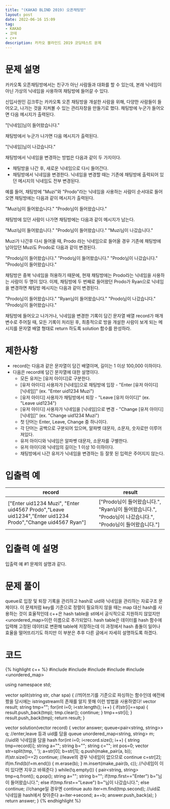 ```yaml
---
title: "(KAKAO BLIND 2019) 오픈채팅방"
layout: post
date: 2022-06-16 15:09
tag:
- KAKAO
- 코테
- c++
description: 카카오 블라인드 2019 코딩테스트 문제
---
```


# 문제 설명

카카오톡 오픈채팅방에서는 친구가 아닌 사람들과 대화를 할 수 있는데, 본래 닉네임이 아닌 가상의 닉네임을 사용하여 채팅방에 들어갈 수 있다.

신입사원인 김크루는 카카오톡 오픈 채팅방을 개설한 사람을 위해, 다양한 사람들이 들어오고, 나가는 것을 지켜볼 수 있는 관리자창을 만들기로 했다. 채팅방에 누군가 들어오면 다음 메시지가 출력된다.

"[닉네임]님이 들어왔습니다."

채팅방에서 누군가 나가면 다음 메시지가 출력된다.

"[닉네임]님이 나갔습니다."

채팅방에서 닉네임을 변경하는 방법은 다음과 같이 두 가지이다.

+ 채팅방을 나간 후, 새로운 닉네임으로 다시 들어간다.
+ 채팅방에서 닉네임을 변경한다.
닉네임을 변경할 때는 기존에 채팅방에 출력되어 있던 메시지의 닉네임도 전부 변경된다.

예를 들어, 채팅방에 "Muzi"와 "Prodo"라는 닉네임을 사용하는 사람이 순서대로 들어오면 채팅방에는 다음과 같이 메시지가 출력된다.

"Muzi님이 들어왔습니다."
"Prodo님이 들어왔습니다."

채팅방에 있던 사람이 나가면 채팅방에는 다음과 같이 메시지가 남는다.

"Muzi님이 들어왔습니다."
"Prodo님이 들어왔습니다."
"Muzi님이 나갔습니다."

Muzi가 나간후 다시 들어올 때, Prodo 라는 닉네임으로 들어올 경우 기존에 채팅방에 남아있던 Muzi도 Prodo로 다음과 같이 변경된다.

"Prodo님이 들어왔습니다."
"Prodo님이 들어왔습니다."
"Prodo님이 나갔습니다."
"Prodo님이 들어왔습니다."

채팅방은 중복 닉네임을 허용하기 때문에, 현재 채팅방에는 Prodo라는 닉네임을 사용하는 사람이 두 명이 있다. 이제, 채팅방에 두 번째로 들어왔던 Prodo가 Ryan으로 닉네임을 변경하면 채팅방 메시지는 다음과 같이 변경된다.

"Prodo님이 들어왔습니다."
"Ryan님이 들어왔습니다."
"Prodo님이 나갔습니다."
"Prodo님이 들어왔습니다."

채팅방에 들어오고 나가거나, 닉네임을 변경한 기록이 담긴 문자열 배열 record가 매개변수로 주어질 때, 모든 기록이 처리된 후, 최종적으로 방을 개설한 사람이 보게 되는 메시지를 문자열 배열 형태로 return 하도록 solution 함수를 완성하라.

# 제한사항

+ record는 다음과 같은 문자열이 담긴 배열이며, 길이는 1 이상 100,000 이하이다.
+ 다음은 record에 담긴 문자열에 대한 설명이다.
  + 모든 유저는 [유저 아이디]로 구분한다.
  + [유저 아이디] 사용자가 [닉네임]으로 채팅방에 입장 - "Enter [유저 아이디] [닉네임]" (ex. "Enter uid1234 Muzi")
  + [유저 아이디] 사용자가 채팅방에서 퇴장 - "Leave [유저 아이디]" (ex. "Leave uid1234")
  + [유저 아이디] 사용자가 닉네임을 [닉네임]으로 변경 - "Change [유저 아이디] [닉네임]" (ex. "Change uid1234 Muzi")
  + 첫 단어는 Enter, Leave, Change 중 하나이다.
  + 각 단어는 공백으로 구분되어 있으며, 알파벳 대문자, 소문자, 숫자로만 이루어져있다.
  + 유저 아이디와 닉네임은 알파벳 대문자, 소문자를 구별한다.
  + 유저 아이디와 닉네임의 길이는 1 이상 10 이하이다.
  + 채팅방에서 나간 유저가 닉네임을 변경하는 등 잘못 된 입력은 주어지지 않는다.

# 입출력 예

record | result
--- | ---
["Enter uid1234 Muzi", "Enter uid4567 Prodo","Leave uid1234","Enter uid1234 Prodo","Change uid4567 Ryan"] | ["Prodo님이 들어왔습니다.", "Ryan님이 들어왔습니다.", "Prodo님이 나갔습니다.", "Prodo님이 들어왔습니다."]

# 입출력 예 설명

입출력 예 #1
문제의 설명과 같다.

# 문제 풀이

queue로 입장 및 퇴장 기록을 관리하고 hash로 uid와 닉네임을 관리하는 자료구조 문제이다. 이 문제처럼 key를 기준으로 정렬이 필요하지 않을 때는 map 대신 hash를 사용하는 것이 효율적인데 c++은 hash table을 stl에서 공식적으로 지원하지 않았지만 <unordered_map>이란 이름으로 추가되었다. hash table은 데이터를 hash 함수에 입력해 고정된 데이터로 변환해 table에 저장하는데 이 과정에서 hash 충돌이 일어나 효율을 떨어뜨리기도 하지만 이 부분은 추후 다른 글에서 자세히 설명하도록 하겠다.

# 코드
{% highlight c++ %}
#include <string>
#include <vector>
#include <iostream>
#include <queue>
#include <unordered_map>

using namespace std;

vector<string> split(string str, char spa) { //띄어쓰기를 기준으로 파싱하는 함수인데 예전에 짰을 당시에는 istringstream의 존재를 알지 못해 이런 방법을 사용하였다!
    vector<string> result; string tmp="";
    for(int i=0; i<str.length(); i++) {
        if(str[i]==spa) {
            result.push_back(tmp); tmp.clear(); continue;
        }
        tmp+=str[i];
    }
    result.push_back(tmp); return result;
}

vector<string> solution(vector<string> record) {
    vector<string> answer;
    queue<pair<string, string>> q; //enter,leave 등과 uid를 담을 queue
    unordered_map<string, string> m; //uid와 닉네임을 담을 hash
    for(int i=0; i<record.size(); i++) {
        string tmp=record[i]; string a=""; string b=""; string c=""; int pos=0;
        vector<string> str=split(tmp, ' ');
        a=str[0]; b=str[1];
        q.push(make_pair(a, b));
        if(str.size()==2) continue; //leave의 경우 닉네임이 없으므로 continue 
        c=str[2];
        if(m.find(b)!=m.end()) {
            m.erase(b);
        }
        m.insert(make_pair(b, c)); //닉네임이 이미 있다면 지우고 바꿔준다
    }
    while(!q.empty()) {
        pair<string, string> tmp=q.front(); q.pop();
        string a=""; string b="";
        if(tmp.first=="Enter") b="님이 들어왔습니다.";
        else if(tmp.first=="Leave") b="님이 나갔습니다.";
        else continue; //change일 경우엔 continue
        auto iter=m.find(tmp.second); //uid로 닉네임을 hash에서 찾아준다
        a=iter->second;
        a+=b; answer.push_back(a);
    }
    return answer;
}
{% endhighlight %}